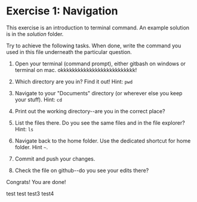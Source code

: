 # Exercise 1: Navigation

This exercise is an introduction to terminal command.
An example solution is in the _solution_ folder.

Try to achieve the following tasks.  When done, write the command you
used in this file underneath the particular question.

1. Open your terminal (command prompt), either gitbash on windows or
   terminal on mac.
   okkkkkkkkkkkkkkkkkkkkkkkkkk!
2. Which directory are you in?  Find it out!  Hint: `pwd`

3. Navigate to your "Documents" directory (or wherever else you keep
   your stuff).  Hint: `cd`
   
4. Print out the working directory--are you in the correct place?

5. List the files there.  Do you see the same files and in the file
   explorer?  Hint: `ls`

6. Navigate back to the home folder.  Use the dedicated shortcut for
   home folder.  Hint `~`.

7. Commit and push your changes.

8. Check the file on github--do you see your edits there?

Congrats!  You are done!

test test test3 test4
